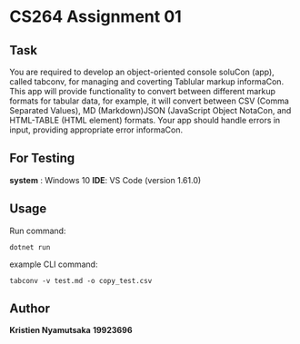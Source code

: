# CS264 Assignment 01

## Task 

You	are	required to	develop	an	object-oriented	console	soluCon	(app),	called	tabconv, for managing and coverting	Tablular markup	informaCon.	
This app will provide functionality	to convert	between	different	markup	 formats for tabular data, for example, it	will convert	between	CSV	 (Comma Separated	Values), MD	(Markdown)JSON	 (JavaScript	Object	NotaCon, and	HTML-TABLE (HTML	<table>	
element) formats. 
Your app	should	handle	errors	in	input, providing appropriate error informaCon.

## For Testing

**system** : Windows 10
**IDE**: VS Code (version 1.61.0)


## Usage

Run command:

```dotnet run```

example CLI command:

```tabconv -v test.md -o copy_test.csv```

## Author
**Kristien Nyamutsaka**
**19923696**